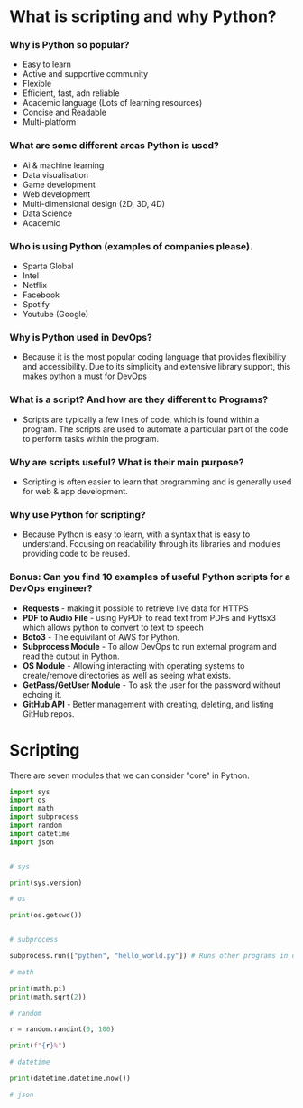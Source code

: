 # What is scripting and why Python?

### Why is Python so popular?

- Easy to learn
- Active and supportive community
- Flexible
- Efficient, fast, adn reliable
- Academic language (Lots of learning resources)
- Concise and Readable
- Multi-platform

### What are some different areas Python is used?

- Ai & machine learning
- Data visualisation
- Game development
- Web development
- Multi-dimensional design (2D, 3D, 4D)
- Data Science
- Academic

### Who is using Python (examples of companies please).

- Sparta Global
- Intel
- Netflix
- Facebook
- Spotify
- Youtube (Google)

### Why is Python used in DevOps?

- Because it is the most popular coding language that provides flexibility and accessibility. Due to its simplicity and extensive library support, this makes python a must for DevOps

### What is a script? And how are they different to Programs?

- Scripts are typically a few lines of code, which is found within a program. The scripts are used to automate a particular part of the code to perform tasks within the program.

### Why are scripts useful? What is their main purpose?

- Scripting is often easier to learn that programming and is generally used for web & app development.

### Why use Python for scripting?

- Because Python is easy to learn, with a syntax that is easy to understand. Focusing on readability through its libraries and modules providing code to be reused.

### Bonus: Can you find 10 examples of  useful Python scripts for a DevOps engineer?

- **Requests** - making it possible to retrieve live data for HTTPS
- **PDF to Audio File** - using PyPDF to read text from PDFs and Pyttsx3 which allows python to convert to text to speech
- **Boto3** - The equivilant of AWS for Python.
- **Subprocess Module** - To allow DevOps to run external program and read the output in Python.
- **OS Module** - Allowing interacting with operating systems to create/remove directories as well as seeing what exists.
- **GetPass/GetUser Module** - To ask the user for the password without echoing it.
- **GitHub API** - Better management with creating, deleting, and listing GitHub repos.



# Scripting
There are seven modules that we can consider "core" in Python.

```python
import sys
import os
import math
import subprocess
import random
import datetime
import json


# sys

print(sys.version)

# os

print(os.getcwd())


# subprocess

subprocess.run(["python", "hello_world.py"]) # Runs other programs in dir

# math

print(math.pi)
print(math.sqrt(2))

# random

r = random.randint(0, 100)

print(f"{r}%")

# datetime

print(datetime.datetime.now())

# json
```
